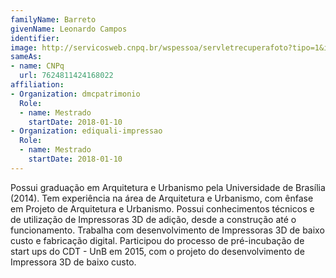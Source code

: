 ```yaml
---
familyName: Barreto
givenName: Leonardo Campos
identifier: 
image: http://servicosweb.cnpq.br/wspessoa/servletrecuperafoto?tipo=1&id=K8144203E5
sameAs:
- name: CNPq
  url: 7624811424168022
affiliation:
- Organization: dmcpatrimonio
  Role:
  - name: Mestrado
    startDate: 2018-01-10
- Organization: ediquali-impressao
  Role:
  - name: Mestrado
    startDate: 2018-01-10
---
```


Possui graduação em Arquitetura e Urbanismo pela Universidade de
Brasília (2014). Tem experiência na área de Arquitetura e Urbanismo, com
ênfase em Projeto de Arquitetura e Urbanismo. Possui conhecimentos
técnicos e de utilização de Impressoras 3D de adição, desde a construção
até o funcionamento. Trabalha com desenvolvimento de Impressoras 3D de
baixo custo e fabricação digital. Participou do processo de
pré-incubação de start ups do CDT - UnB em 2015, com o projeto do
desenvolvimento de Impressora 3D de baixo custo. 

